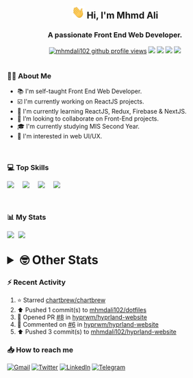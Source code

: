 <h2 align="center"><img src="./Hi.gif" width="30px" height="30px"> Hi, I'm Mhmd Ali</h2>

<h3 align="center">A passionate Front End Web Developer.</h3>

<div align="center">
  <a href="#"><img src="https://komarev.com/ghpvc/?username=mhmdali102&style=for-the-badge&logo=" alt="mhmdali102 github profile views" /></a>
  <a href="https://www.linux.org"><img src="https://img.shields.io/badge/OS-Linux-e06c75?style=for-the-badge&logo=linux" /></a>
	<a href="https://archlinux.org"><img src="https://img.shields.io/badge/DISTRO-Arch-56b6c2?style=for-the-badge&logo=arch-linux" /></a>
	<a href="https://dwm.suckless.org"><img src="https://img.shields.io/badge/WM-DWM-005577?style=for-the-badge&logo=dwm" /></a>
	<a href="https://neovim.io"><img src="https://img.shields.io/badge/IDE-Neovim-98c379?style=for-the-badge&logo=neovim" /></a>
</div>

<br>

### :man_technologist: About Me

- :books: I'm self-taught Front End Web Developer.
- :ballot_box_with_check: I'm currently working on ReactJS projects.
- :dart: I'm currently learning ReactJS, Redux, Firebase & NextJS.
- :eyes: I’m looking to collaborate on Front-End projects.
- :mortar_board: I'm currently studying MIS Second Year.
- :art: I'm interested in web UI/UX.

<br>

### :computer: Top Skills

<div style="display:flex;">
<img width ='36px' src ='https://raw.githubusercontent.com/rahulbanerjee26/githubAboutMeGenerator/main/icons/html.svg' />
<img width ='36px' src ='https://raw.githubusercontent.com/rahulbanerjee26/githubAboutMeGenerator/main/icons/css.svg' />
<img width ='36px' src ='https://raw.githubusercontent.com/rahulbanerjee26/githubAboutMeGenerator/main/icons/javascript.svg' />
<img width ='36px' src ='https://raw.githubusercontent.com/rahulbanerjee26/githubAboutMeGenerator/main/icons/reactjs.svg' />
</div>

<br>
<br>

### :bar_chart: My Stats

<img src="https://github-readme-stats.vercel.app/api?username=mhmdali102&show_icons=true&locale=en" width="49%" /><span style="display:inline-block;width:2%"></span><img src="https://github-readme-streak-stats.herokuapp.com/?user=mhmdali102&" width="49%" />

<br>

<details>
<summary style="font-size: 1.75rem; font-weight: bold;"><strong style="font-size: 1.75rem; font-weight: bold;"> 🤓 Other Stats </strong></summary>
<br>

<!--START_SECTION:waka-->
![Lines of code](https://img.shields.io/badge/From%20Hello%20World%20I%27ve%20Written-257%20Thousand%20lines%20of%20code-blue)

**🐱 My GitHub Data** 

> 🏆 933 Contributions in the Year 2022
 > 
> 📦 331.8 kB Used in GitHub's Storage 
 > 
> 💼 Opted to Hire
 > 
> 📜 22 Public Repositories 
 > 
> 🔑 6 Private Repositories  
 > 
**I'm a Night 🦉** 

```text
🌞 Morning    119 commits    ███░░░░░░░░░░░░░░░░░░░░░░   13.28% 
🌆 Daytime    195 commits    █████░░░░░░░░░░░░░░░░░░░░   21.76% 
🌃 Evening    350 commits    █████████░░░░░░░░░░░░░░░░   39.06% 
🌙 Night      232 commits    ██████░░░░░░░░░░░░░░░░░░░   25.89%

```
📅 **I'm Most Productive on Monday** 

```text
Monday       161 commits    ████░░░░░░░░░░░░░░░░░░░░░   17.97% 
Tuesday      143 commits    ████░░░░░░░░░░░░░░░░░░░░░   15.96% 
Wednesday    117 commits    ███░░░░░░░░░░░░░░░░░░░░░░   13.06% 
Thursday     116 commits    ███░░░░░░░░░░░░░░░░░░░░░░   12.95% 
Friday       84 commits     ██░░░░░░░░░░░░░░░░░░░░░░░   9.38% 
Saturday     132 commits    ███░░░░░░░░░░░░░░░░░░░░░░   14.73% 
Sunday       143 commits    ████░░░░░░░░░░░░░░░░░░░░░   15.96%

```


📊 **This Week I Spent My Time On** 

```text
⌚︎ Time Zone: Asia/Beirut

💬 Programming Languages: 
Markdown                 5 hrs 19 mins       ████████████░░░░░░░░░░░░░   48.01% 
CSS                      1 hr 14 mins        ██░░░░░░░░░░░░░░░░░░░░░░░   11.22% 
Java                     1 hr 8 mins         ██░░░░░░░░░░░░░░░░░░░░░░░   10.24% 
Bash                     59 mins             ██░░░░░░░░░░░░░░░░░░░░░░░   8.87% 
Lua                      49 mins             █░░░░░░░░░░░░░░░░░░░░░░░░   7.4%

🔥 Editors: 
Neovim                   11 hrs 5 mins       █████████████████████████   100.0%

🐱‍💻 Projects: 
LT                       6 hrs 23 mins       ██████████████░░░░░░░░░░░   57.66% 
dotfiles                 1 hr 24 mins        ███░░░░░░░░░░░░░░░░░░░░░░   12.64% 
hyprland-website         1 hr 4 mins         ██░░░░░░░░░░░░░░░░░░░░░░░   9.73% 
Unknown Project          1 hr 2 mins         ██░░░░░░░░░░░░░░░░░░░░░░░   9.43% 
java                     49 mins             █░░░░░░░░░░░░░░░░░░░░░░░░   7.45%

💻 Operating System: 
Linux                    11 hrs 5 mins       █████████████████████████   100.0%

```

**I Mostly Code in JavaScript** 

```text
JavaScript               12 repos            █████████████░░░░░░░░░░░░   52.17% 
Python                   3 repos             ███░░░░░░░░░░░░░░░░░░░░░░   13.04% 
CSS                      2 repos             ██░░░░░░░░░░░░░░░░░░░░░░░   8.7% 
HTML                     1 repo              █░░░░░░░░░░░░░░░░░░░░░░░░   4.35% 
PHP                      1 repo              █░░░░░░░░░░░░░░░░░░░░░░░░   4.35%

```



 Last Updated on 02/11/2022 18:49:35 UTC
<!--END_SECTION:waka-->

</details>

### :zap: Recent Activity

<!--RECENT_ACTIVITY:start-->
1. ⭐ Starred [chartbrew/chartbrew](https://github.com/chartbrew/chartbrew)
2. ⬆️ Pushed 1 commit(s) to [mhmdali102/dotfiles](https://github.com/mhmdali102/dotfiles)
3. 💪 Opened PR [#8](https://github.com/hyprwm/hyprland-website/pull/8) in [hyprwm/hyprland-website](https://github.com/hyprwm/hyprland-website)
4. 💬 Commented on [#6](https://github.com/hyprwm/hyprland-website/pull/6#issuecomment-1298843771) in [hyprwm/hyprland-website](https://github.com/hyprwm/hyprland-website)
5. ⬆️ Pushed 3 commit(s) to [mhmdali102/hyprland-website](https://github.com/mhmdali102/hyprland-website)
<!--RECENT_ACTIVITY:end-->

### :inbox_tray: How to reach me

[![Gmail](https://img.shields.io/badge/Gmail-D14836?style=for-the-badge&logo=gmail&logoColor=white)](mailto:mhmdalihsen102@gmail.com)
[![Twitter](https://img.shields.io/badge/Twitter-1DA1F2?style=for-the-badge&logo=twitter&logoColor=white)](https://twitter.com/MhmdAliHsen)
[![LinkedIn](https://img.shields.io/badge/LinkedIn-0077B5?style=for-the-badge&logo=linkedin&logoColor=white)](https://www.linkedin.com/in/mhmd-ali-hsen-66b0671b7/)
[![Telegram](https://img.shields.io/badge/Telegram-2CA5E0?style=for-the-badge&logo=telegram&logoColor=white&bgColor=black)](https://t.me/mhmdalihsen)
